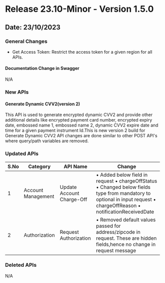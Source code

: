 # Release 23.10-Minor - Version 1.5.0

## Date: 23/10/2023

### General Changes

- Get Access Token: Restrict the access token for a given region for all APIs.

#### Documentation Change in Swagger

N/A

### New APIs

#### Generate Dynamic CVV2(version 2)

This API is used to generate encrypted dynamic CVV2 and provide other additional details like encrypted payment card number, encrypted expiry date, embossed name 1, embossed name 2, dynamic CVV2 expire date and time for a given payment instrument Id.This is new version 2 build for Generate Dynamic CVV2 API changes are done similar to other POST API's where query/path variables are removed.

### Updated APIs

| S.No |  Category            | API Name                  | Change                                                                                     |
|------|----------------------|---------------------------|--------------------------------------------------------------------------------------------|
| 1    | Account Management   | Update Account Charge-Off | • Added below field in request  • chargeOffStatus  • Changed below fields type from mandatory to optional in input request   • chargeOffReason  • notificationReceivedDate                                                               |
| 2    | Authorization        | Request Authorization     | • Removed default values passed for address/zipcode in request. These are hidden fields,hence no change in request message                                                       |

### Deleted APIs

N/A
